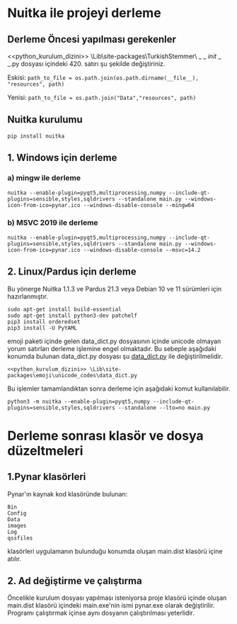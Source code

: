 # Nuitka ile projeyi derleme

## Derleme Öncesi yapılması gerekenler ##
<<python_kurulum_dizini>> \Lib\site-packages\TurkishStemmer\ _ _ _init_ _ _.py
dosyası içindeki 420. satırı şu şekilde değiştiriniz.

Eskisi: ``` path_to_file = os.path.join(os.path.dirname(__file__), "resources", path) ```

Yenisi: ``` path_to_file = os.path.join("Data","resources", path) ```

## Nuitka kurulumu ##
```
pip install nuitka
```
## 1. Windows için derleme
### a) mingw ile derleme
```
nuitka --enable-plugin=pyqt5,multiprocessing,numpy --include-qt-plugins=sensible,styles,sqldrivers --standalone main.py --windows-icon-from-ico=pynar.ico --windows-disable-console --mingw64
```
### b) MSVC 2019 ile derleme 
```
nuitka --enable-plugin=pyqt5,multiprocessing,numpy --include-qt-plugins=sensible,styles,sqldrivers --standalone main.py --windows-icon-from-ico=pynar.ico --windows-disable-console --msvc=14.2
```

## 2. Linux/Pardus için derleme

Bu yönerge Nuitka 1.1.3 ve Pardus 21.3 veya Debian 10 ve 11 sürümleri için hazırlanmıştır. 

```
sudo apt-get install build-essential
sudo apt-get install python3-dev patchelf
pip3 install orderedset
pip3 install -U PyYAML
```
emoji paketi içinde gelen data_dict.py dosyasının içinde unicode olmayan yorum satırları derleme işlemine engel olmaktadır. Bu sebeple aşağıdaki konumda bulunan data_dict.py dosyası şu [data_dict.py](https://github.com/ttbilgin/PyNar_Dokumantasyon/blob/main/data_dict.py) ile değiştirilmelidir.
```
<<python_kurulum_dizini>> \Lib\site-packages\emoji\unicode_codes\data_dict.py
```
Bu işlemler tamamlandıktan sonra derleme için aşağıdaki komut kullanılabilir.
```
python3 -m nuitka --enable-plugin=pyqt5,numpy --include-qt-plugins=sensible,styles,sqldrivers --standalone --lto=no main.py
```

# Derleme sonrası klasör ve dosya düzeltmeleri
## 1.Pynar klasörleri
Pynar'ın kaynak kod klasöründe bulunan:
```
Bin
Config
Data
images
Log
qssfiles
```
klasörleri uygulamanın bulunduğu konumda oluşan main.dist klasörü içine atılır.

## 2. Ad değiştirme ve çalıştırma

Öncelikle kurulum dosyası yapılması isteniyorsa proje klasörü içinde oluşan main.dist klasörü içindeki main.exe'nin ismi pynar.exe olarak değiştirilir. Programı çalıştırmak içinse aynı dosyanın çalıştırılması yeterlidir.
